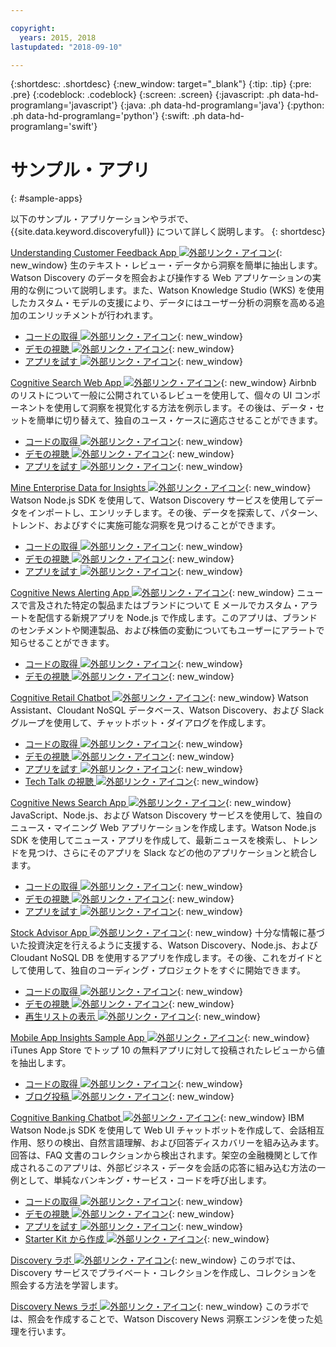 ```yaml
---

copyright:
  years: 2015, 2018
lastupdated: "2018-09-10"

---
```


{:shortdesc: .shortdesc}
{:new_window: target="_blank"}
{:tip: .tip}
{:pre: .pre}
{:codeblock: .codeblock}
{:screen: .screen}
{:javascript: .ph data-hd-programlang='javascript'}
{:java: .ph data-hd-programlang='java'}
{:python: .ph data-hd-programlang='python'}
{:swift: .ph data-hd-programlang='swift'}

# サンプル・アプリ
{: #sample-apps}

以下のサンプル・アプリケーションやラボで、{{site.data.keyword.discoveryfull}} について詳しく説明します。
{: shortdesc}

[Understanding Customer Feedback App  ![外部リンク・アイコン](../../icons/launch-glyph.svg "外部リンク・アイコン")](http://ibm.biz/customerinsightspattern){: new_window}
生のテキスト・レビュー・データから洞察を簡単に抽出します。Watson Discovery のデータを照会および操作する Web アプリケーションの実用的な例について説明します。また、Watson Knowledge Studio (WKS) を使用したカスタム・モデルの支援により、データにはユーザー分析の洞察を高める追加のエンリッチメントが行われます。
  - [コードの取得  ![外部リンク・アイコン](../../icons/launch-glyph.svg "外部リンク・アイコン")](https://github.com/IBM/watson-discovery-food-reviews?cm_sp=Developer-_-develop-your-own-watson-discovery-service-application-_-Get-the-Code){: new_window}
  - [デモの視聴  ![外部リンク・アイコン](../../icons/launch-glyph.svg "外部リンク・アイコン")](https://www.youtube.com/watch?v=gzlUSyLccSg){: new_window}
  - [アプリを試す  ![外部リンク・アイコン](../../icons/launch-glyph.svg "外部リンク・アイコン")](https://watson-discovery-food-reviews-demo.mybluemix.net/?cm_sp=dw-bluemix-_-code-_-devcenter){: new_window}

[Cognitive Search Web App  ![外部リンク・アイコン](../../icons/launch-glyph.svg "外部リンク・アイコン")](http://ibm.biz/searchpattern){: new_window}
Airbnb のリストについて一般に公開されているレビューを使用して、個々の UI コンポーネントを使用して洞察を視覚化する方法を例示します。その後は、データ・セットを簡単に切り替えて、独自のユース・ケースに適応させることができます。
  - [コードの取得  ![外部リンク・アイコン](../../icons/launch-glyph.svg "外部リンク・アイコン")](https://github.com/IBM/watson-discovery-ui?cm_sp=Developer-_-develop-a-fully-featured-web-app-built-on-the-watson-discovery-service-_-Get-the-Code){: new_window}
  - [デモの視聴  ![外部リンク・アイコン](../../icons/launch-glyph.svg "外部リンク・アイコン")](https://www.youtube.com/watch?v=5EEmQwcjUa4&cm_sp=Developer-_-develop-a-fully-featured-web-app-built-on-the-watson-discovery-service-_-View-the-Video){: new_window}
  - [アプリを試す  ![外部リンク・アイコン](../../icons/launch-glyph.svg "外部リンク・アイコン")](https://watson-discovery-ui-demo.mybluemix.net/?cm_sp=dw-bluemix-_-code-_-devcenter){: new_window}
  
[Mine Enterprise Data for Insights  ![外部リンク・アイコン](../../icons/launch-glyph.svg "外部リンク・アイコン")](http://ibm.biz/minedatapattern){: new_window}
Watson Node.js SDK を使用して、Watson Discovery サービスを使用してデータをインポートし、エンリッチします。その後、データを探索して、パターン、トレンド、およびすぐに実施可能な洞察を見つけることができます。
  - [コードの取得  ![外部リンク・アイコン](../../icons/launch-glyph.svg "外部リンク・アイコン")](https://github.com/IBM/watson-discovery-analyze-data-breaches?cm_sp=IBMCode-_-import-enrich-and-gain-insight-from-data-_-Get-the-Code){: new_window}
  - [デモの視聴  ![外部リンク・アイコン](../../icons/launch-glyph.svg "外部リンク・アイコン")](https://www.youtube.com/watch?v=zAu9tHefdDc&cm_sp=IBMCode-_-import-enrich-and-gain-insight-from-data-_-View-the-Demo){: new_window}
  - [アプリを試す  ![外部リンク・アイコン](../../icons/launch-glyph.svg "外部リンク・アイコン")](https://watson-discovery-analyze-data-breaches-20180525204327714.mybluemix.net/?cm_sp=dw-bluemix-_-code-_-devcenter){: new_window}

[Cognitive News Alerting App   ![外部リンク・アイコン](../../icons/launch-glyph.svg "外部リンク・アイコン")](http://ibm.biz/newsalerting){: new_window}
ニュースで言及された特定の製品またはブランドについて E メールでカスタム・アラートを配信する新規アプリを Node.js で作成します。このアプリは、ブランドのセンチメントや関連製品、および株価の変動についてもユーザーにアラートで知らせることができます。
  - [コードの取得  ![外部リンク・アイコン](../../icons/launch-glyph.svg "外部リンク・アイコン")](https://github.com/IBM/watson-discovery-news-alerting?cm_sp=IBMCode-_-create-a-cognitive-news-alerting-app-_-Get-the-Code){: new_window}
  - [デモの視聴  ![外部リンク・アイコン](../../icons/launch-glyph.svg "外部リンク・アイコン")](https://www.youtube.com/watch?v=N-HaIpPGde0&cm_sp=IBMCode-_-create-a-cognitive-news-alerting-app-_-View-the-demo){: new_window}
  
[Cognitive Retail Chatbot  ![外部リンク・アイコン](../../icons/launch-glyph.svg "外部リンク・アイコン")](http://ibm.biz/retailchatbot){: new_window}
Watson Assistant、Cloudant NoSQL データベース、Watson Discovery、および Slack グループを使用して、チャットボット・ダイアログを作成します。
  - [コードの取得  ![外部リンク・アイコン](../../icons/launch-glyph.svg "外部リンク・アイコン")](https://github.com/IBM/watson-online-store/?cm_sp=IBMCode-_-create-cognitive-retail-chatbot-_-Get-the-Code){: new_window}
  - [デモの視聴  ![外部リンク・アイコン](../../icons/launch-glyph.svg "外部リンク・アイコン")](https://www.youtube.com/watch?v=b-94B3O1czU&cm_sp=IBMCode-_-create-cognitive-retail-chatbot-_-View-the-Demo){: new_window}
  - [アプリを試す  ![外部リンク・アイコン](../../icons/launch-glyph.svg "外部リンク・アイコン")](https://watson-online-store-live.mybluemix.net/?cm_sp=dw-bluemix-_-code-_-devcenter){: new_window}
  - [Tech Talk の視聴  ![外部リンク・アイコン](../../icons/launch-glyph.svg "外部リンク・アイコン")](https://developer.ibm.com/code/videos/tech-talk-replay-create-cognitive-retail-chatbot/){: new_window}
  
[Cognitive News Search App  ![外部リンク・アイコン](../../icons/launch-glyph.svg "外部リンク・アイコン")](http://ibm.biz/trendingnews){: new_window}
JavaScript、Node.js、および Watson Discovery サービスを使用して、独自のニュース・マイニング Web アプリケーションを作成します。Watson Node.js SDK を使用してニュース・アプリを作成して、最新ニュースを検索し、トレンドを見つけ、さらにそのアプリを Slack などの他のアプリケーションと統合します。
  - [コードの取得  ![外部リンク・アイコン](../../icons/launch-glyph.svg "外部リンク・アイコン")](https://github.com/IBM/watson-discovery-news/?cm_sp=IBMCode-_-create-a-cognitive-news-search-app-_-Get-the-Code){: new_window}
  - [デモの視聴  ![外部リンク・アイコン](../../icons/launch-glyph.svg "外部リンク・アイコン")](https://www.youtube.com/watch?v=EZGgvci9nC0&cm_sp=IBMCode-_-create-a-cognitive-news-search-app-_-View-the-Demo){: new_window}
  - [アプリを試す  ![外部リンク・アイコン](../../icons/launch-glyph.svg "外部リンク・アイコン")](https://watson-discovery-news-demo.mybluemix.net/?cm_sp=dw-bluemix-_-code-_-devcenter){: new_window}
  
[Stock Advisor App  ![外部リンク・アイコン](../../icons/launch-glyph.svg "外部リンク・アイコン")](http://ibm.biz/stockinformation){: new_window}
十分な情報に基づいた投資決定を行えるように支援する、Watson Discovery、Node.js、および Cloudant NoSQL DB を使用するアプリを作成します。その後、これをガイドとして使用して、独自のコーディング・プロジェクトをすぐに開始できます。
  - [コードの取得  ![外部リンク・アイコン](../../icons/launch-glyph.svg "外部リンク・アイコン")](https://github.com/IBM/watson-stock-advisor){: new_window}
  - [デモの視聴  ![外部リンク・アイコン](../../icons/launch-glyph.svg "外部リンク・アイコン")](https://youtu.be/uigisF50F8s){: new_window}
  - [再生リストの表示  ![外部リンク・アイコン](../../icons/launch-glyph.svg "外部リンク・アイコン")](https://www.youtube.com/playlist?list=PLzUbsvIyrNfknNewObx5N7uGZ5FKH0Fde){: new_window}

[Mobile App Insights Sample App  ![外部リンク・アイコン](../../icons/launch-glyph.svg "外部リンク・アイコン")](http://ibm.biz/mobileinsights){: new_window}
iTunes App Store でトップ 10 の無料アプリに対して投稿されたレビューから値を抽出します。
  - [コードの取得  ![外部リンク・アイコン](../../icons/launch-glyph.svg "外部リンク・アイコン")](https://github.com/watson-developer-cloud/app-insights-discovery){: new_window}
  - [ブログ投稿  ![外部リンク・アイコン](../../icons/launch-glyph.svg "外部リンク・アイコン")](https://www.ibm.com/blogs/watson/2017/06/next-breakthrough-in-bad-customer-review/){: new_window}

[Cognitive Banking Chatbot  ![外部リンク・アイコン](../../icons/launch-glyph.svg "外部リンク・アイコン")](http://ibm.biz/bankingbot){: new_window}
IBM Watson Node.js SDK を使用して Web UI チャットボットを作成して、会話相互作用、怒りの検出、自然言語理解、および回答ディスカバリーを組み込みます。回答は、FAQ 文書のコレクションから検出されます。架空の金融機関として作成されるこのアプリは、外部ビジネス・データを会話の応答に組み込む方法の一例として、単純なバンキング・サービス・コードを呼び出します。
  - [コードの取得  ![外部リンク・アイコン](../../icons/launch-glyph.svg "外部リンク・アイコン")](https://github.com/IBM/watson-banking-chatbot?cm_sp=IBMCode-_-create-cognitive-banking-chatbot-_-Get-the-Code){: new_window}
  - [デモの視聴  ![外部リンク・アイコン](../../icons/launch-glyph.svg "外部リンク・アイコン")](https://www.youtube.com/watch?v=Jxi7U7VOMYg&cm_sp=IBMCode-_-create-cognitive-banking-chatbot-_-View-the-Demo){: new_window}
  - [アプリを試す  ![外部リンク・アイコン](../../icons/launch-glyph.svg "外部リンク・アイコン")](https://create-a-cognitive-banking-chatbot-hnike.mybluemix.net/?cm_sp=dw-bluemix-_-code-_-devcenter){: new_window}
  - [Starter Kit から作成  ![外部リンク・アイコン](../../icons/launch-glyph.svg "外部リンク・アイコン")](https://console.bluemix.net/developer/watson/create-project?starterKit=a5819b41-0f6f-34cb-9067-47fd16835d04&cm_sp=dw-bluemix-_-code-_-devcenter){: new_window}
   
[Discovery ラボ  ![外部リンク・アイコン](../../icons/launch-glyph.svg "外部リンク・アイコン")](http://ibm.biz/watsondiscoverylab){: new_window}
このラボでは、Discovery サービスでプライベート・コレクションを作成し、コレクションを照会する方法を学習します。

[Discovery News ラボ  ![外部リンク・アイコン](../../icons/launch-glyph.svg "外部リンク・アイコン")](http://ibm.biz/discoverynewslab){: new_window}
このラボでは、照会を作成することで、Watson Discovery News 洞察エンジンを使った処理を行います。
